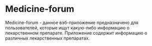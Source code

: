 # Medicine-forum

Medicine-forum - данное вэб-приложение предназначено для пользователей, которые ищут какую-либо информацию о лекарственном препарате. Приложение содержит информацию о различных лекарственных препаратах.
